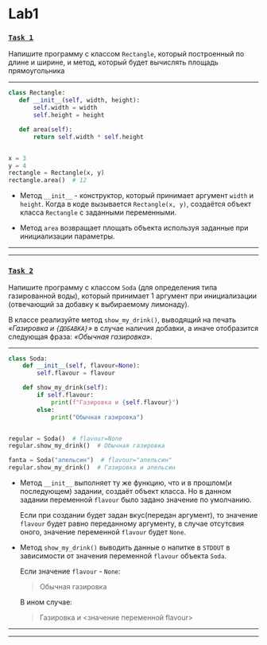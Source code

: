 # Lab1
 ### [`Task 1`](https://github.com/SherstennikovDaniil/prog_assignments/blob/main/udz1/udz1_1.py)
Напишите программу с классом `Rectangle`, который построенный по длине и
 ширине, и метод, который будет вычислять площадь прямоугольника
 
 ---
 ```python
 class Rectangle:
    def __init__(self, width, height):
        self.width = width
        self.height = height

    def area(self):
        return self.width * self.height


x = 3
y = 4
rectangle = Rectangle(x, y)
rectangle.area()  # 12
```
* Метод `__init__` - конструктор, который принимает аргумент `width` и `height`. Когда в коде вызывается 
```Rectangle(x, y)```, создаётся объект класса `Rectangle` с заданными переменными.

* Метод `area` возвращает площать объекта используя заданные при инициализации параметры.
---
---
### [`Task 2`](https://github.com/SherstennikovDaniil/prog_assignments/blob/main/udz1/udz1_2.py)

Напишите программу с классом `Soda` (для определения типа газированной
воды), который принимает 1 аргумент при инициализации (отвечающий за добавку
к выбираемому лимонаду). 

В классе реализуйте метод `show_my_drink()`, выводящий
на печать *«Газировка и `{ДОБАВКА}`»* в случае наличия добавки, а иначе отобразится
следующая фраза: *«Обычная газировка»*.
***
```python
class Soda:
    def __init__(self, flavour=None):
        self.flavour = flavour

    def show_my_drink(self):
        if self.flavour:
            print(f"Газировка и {self.flavour}")
        else:
            print("Обычная газировка")


regular = Soda()  # flavour=None
regular.show_my_drink()  # Обычная газировка

fanta = Soda("апельсин")  # flavour="апельсин"
regular.show_my_drink()  # Газировка и апельсин
```
* Метод `__init__` выполняет ту же функцию, что и в прошлом(и последующем) задании, создаёт объект класса. Но в данном задании переменной `flavour` было задано значение по умолчанию. 
  
  Если при создании будет задан вкус(передан аргумент), то значение `flavour` будет равно переданному аргументу, в случае отсутсвия оного, значение переменной `flavour` будет `None`.
* Метод `show_my_drink()` выводить данные о напитке в `STDOUT` в зависимости от значения переменной `flavour` объекта `Soda`.
  
  Если значение `flavour` - `None`:
  > Обычная газировка
  
  В ином случае:
  > Газировка и <значение переменной flavour>
  
  
 ---
 ---